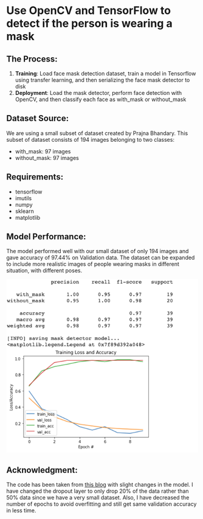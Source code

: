 # Use OpenCV and TensorFlow to detect if the person is wearing a mask 

## The Process:
1. **Training**: Load face mask detection dataset, train a model in Tensorflow using transfer learning, and then serializing the face mask detector to disk
2. **Deployment**: Load the mask detector, perform face detection with OpenCV, and then classify each face as with_mask or without_mask

## Dataset Source:
We are using a small subset of dataset created by Prajna Bhandary. This subset of dataset consists of 194 images belonging to two classes: 
- with_mask: 97 images
- without_mask: 97 images

## Requirements:
- tensorflow
- imutils
- numpy
- sklearn
- matplotlib

## Model Performance:
The model performed well with our small dataset of only 194 images and gave accuracy of 97.44% on Validation data. The dataset can be expanded to include more realistic images of people wearing masks in different situation, with different poses. 

![](https://github.com/yashica95/covid_mask_detection/blob/master/model_performance.png)


## Acknowledgment:
The code has been taken from [this blog](https://www.pyimagesearch.com/2020/05/04/covid-19-face-mask-detector-with-opencv-keras-tensorflow-and-deep-learning/) with slight changes in the model. I have changed the dropout layer to only drop 20% of the data rather than 50% data since we have a very small dataset. Also, I have decreased the number of epochs to avoid overfitting and still get same validation accuracy in less time.  

